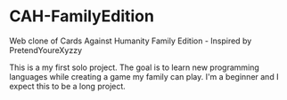 # CAH-FamilyEdition
Web clone of Cards Against Humanity Family Edition - Inspired by PretendYoureXyzzy

This is a my first solo project. The goal is to learn new programming languages while creating a game my family can play. 
I'm a beginner and I expect this to be a long project. 
